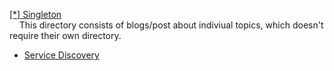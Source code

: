 <a href="./Singleton"> [*] Singleton</a>
<br>
 &nbsp; &nbsp; This directory consists of blogs/post about indiviual topics, which doesn't require their own directory.
<ul>
  <li><a href="./Singleton/ServiceDiscovery.md "&emsp; &emsp; &emsp;>Service Discovery</a></li>
</ul>
<br>
